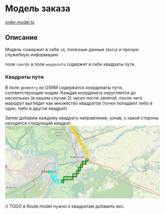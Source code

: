 # Модель заказа
[order.model.ts](order.model.ts)

## Описание

Модель сожержит в себе `id`, полезные данные (`data`) и прочую служебную информацию 

поле `coords` в поле `waypoints` содержит в себе квадраты пути. 

### Квадраты пути
В поле `geometry` из OSRM содержатся координаты пути, соответствующие нодам. 
Каждая координата округляется до нескольких (в нашем случае 2) чисел после запятой,
после чего маршрут выглядит как множество квадратов (точки попадают либо в один, либо в другой квадрат)

Затем добавим каждому квадрату направление, узнав, с какой стороны находится следующий квадрат.
![Иллюстрация](assets/img.png)

// TODO
в Route.model нужно к квадратам добавить вес.

